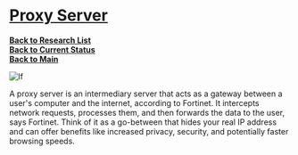 # **[Proxy Server](https://notes.networklessons.com/routing)**

**[Back to Research List](../../../research_list.md)**\
**[Back to Current Status](../../../../a_status/current_tasks.md)**\
**[Back to Main](../../../../README.md)**

![lf](https://wiki.linuxfoundation.org/_media/wiki/logo.png)

A proxy server is an intermediary server that acts as a gateway between a user's computer and the internet, according to Fortinet. It intercepts network requests, processes them, and then forwards the data to the user, says Fortinet. Think of it as a go-between that hides your real IP address and can offer benefits like increased privacy, security, and potentially faster browsing speeds.
